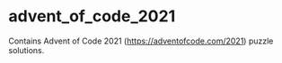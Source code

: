 # advent_of_code_2021

Contains Advent of Code 2021 (https://adventofcode.com/2021) puzzle solutions.
